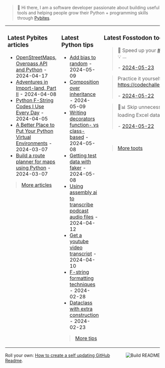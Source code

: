 > 👋 Hi there, I am a software developer passionate about building useful tools and helping people grow their Python + programming skills through <a href="https://pybit.es" target="_blank">Pybites</a>.

<table><tr><td valign="top" width="33%">

### Latest Pybites articles

<ul>

  <li><a href="https://pybit.es/articles/openstreetmaps-overpass-api-and-python/" target="_blank">OpenStreetMaps, Overpass API and Python</a> - 2024-04-17</li>

  <li><a href="https://pybit.es/articles/adventures-in-import-land-part-ii/" target="_blank">Adventures in Import-land, Part II</a> - 2024-04-08</li>

  <li><a href="https://pybit.es/articles/python-f-string-codes-i-use-every-day/" target="_blank">Python F-String Codes I Use Every Day</a> - 2024-04-05</li>

  <li><a href="https://pybit.es/articles/a-better-place-to-put-your-python-virtual-environments/" target="_blank">A Better Place to Put Your Python Virtual Environments</a> - 2024-03-07</li>

  <li><a href="https://pybit.es/articles/build-a-route-planner-for-maps-using-python/" target="_blank">Build a route planner for maps using Python</a> - 2024-03-07</li>

</ul>

> <a href="https://pybit.es/articles/" target="_blank">More articles</a>


</td><td valign="top" width="34%">

### Latest Python tips

<ul>

  <li><a href="https://github.com/bbelderbos/bobcodesit/blob/main/notes/20240509112058.md" target="_blank">Add bias to random</a> - 2024-05-09</li>

  <li><a href="https://github.com/bbelderbos/bobcodesit/blob/main/notes/20240509111232.md" target="_blank">Composition over inheritance</a> - 2024-05-09</li>

  <li><a href="https://github.com/bbelderbos/bobcodesit/blob/main/notes/20240508134342.md" target="_blank">Writing decorators function- vs class-based</a> - 2024-05-08</li>

  <li><a href="https://github.com/bbelderbos/bobcodesit/blob/main/notes/20240508132544.md" target="_blank">Getting test data with faker</a> - 2024-05-08</li>

  <li><a href="https://github.com/bbelderbos/bobcodesit/blob/main/notes/20240412111523.md" target="_blank">Using assembly ai to transcribe podcast audio files</a> - 2024-04-12</li>

  <li><a href="https://github.com/bbelderbos/bobcodesit/blob/main/notes/20240410190949.md" target="_blank">Get a youtube video transcript</a> - 2024-04-10</li>

  <li><a href="https://github.com/bbelderbos/bobcodesit/blob/main/notes/20240228143839.md" target="_blank">F-string formatting techniques</a> - 2024-02-28</li>

  <li><a href="https://github.com/bbelderbos/bobcodesit/blob/main/notes/20240223145038.md" target="_blank">Dataclass with extra construction</a> - 2024-02-23</li>

</ul>

> <a href="https://github.com/bbelderbos/bobcodesit" target="_blank">More tips</a>


</td><td valign="top" width="33%">

### Latest Fosstodon toots


  <blockquote>
  <p>🚀 Speed up your <a class="mention hashtag" href="https://fosstodon.org/tags/Python" rel="tag">#<span>Python</span></a> code 🐍 with caching ... 💡 ...</p>
  - <a href="https://fosstodon.org/@bbelderbos/112490447122826874" target="_blank">2024-05-23</a>
  </blockquote>

  <blockquote>
  <p>Practice it yourself in this <span class="h-card"><a class="u-url mention" href="https://fosstodon.org/@pybites">@<span>pybites</span></a></span> Bite exercise: <br /><a href="https://codechalleng.es/bites/promo/pandas2024" rel="nofollow noopener noreferrer" target="_blank"><span class="invisible">https://</span><span class="ellipsis">codechalleng.es/bites/promo/pa</span><span class="invisible">ndas2024</span></a></p>
  - <a href="https://fosstodon.org/@bbelderbos/112484864316914819" target="_blank">2024-05-22</a>
  </blockquote>

  <blockquote>
  <p>🐼📊 Skip unnecessary rows &amp; columns when loading Excel data with <a class="mention hashtag" href="https://fosstodon.org/tags/pandas" rel="tag">#<span>pandas</span></a> ...</p>
  - <a href="https://fosstodon.org/@bbelderbos/112484864296949312" target="_blank">2024-05-22</a>
  </blockquote>


<br>

> <a href="https://fosstodon.org/@bbelderbos" target="_blank">More toots</a>


</td></tr></table>

<a href="https://github.com/bbelderbos/bbelderbos/actions" target="_blank"><img src="https://github.com/bbelderbos/bbelderbos/workflows/Daily%20Update/badge.svg" align="right" alt="Build README"></a>Roll your own: <a href="https://pybit.es/articles/how-to-create-a-self-updating-github-readme/" target="_blank">How to create a self updating GitHub Readme</a>.